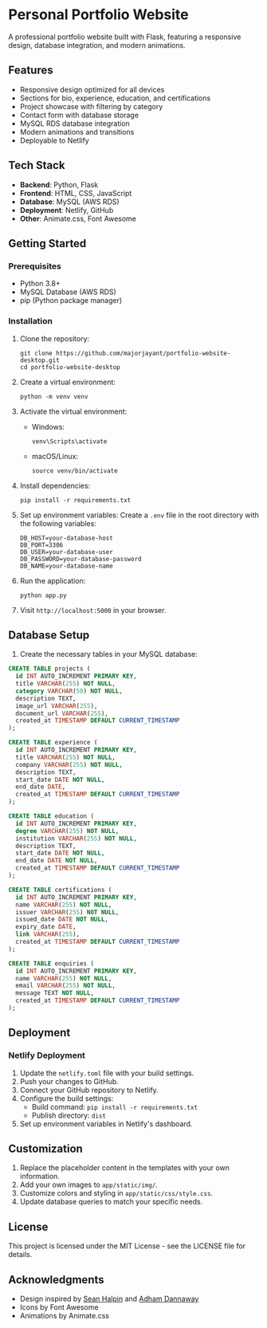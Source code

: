 # Personal Portfolio Website

A professional portfolio website built with Flask, featuring a responsive design, database integration, and modern animations.

## Features

- Responsive design optimized for all devices
- Sections for bio, experience, education, and certifications
- Project showcase with filtering by category
- Contact form with database storage
- MySQL RDS database integration
- Modern animations and transitions
- Deployable to Netlify

## Tech Stack

- **Backend**: Python, Flask
- **Frontend**: HTML, CSS, JavaScript
- **Database**: MySQL (AWS RDS)
- **Deployment**: Netlify, GitHub
- **Other**: Animate.css, Font Awesome

## Getting Started

### Prerequisites

- Python 3.8+
- MySQL Database (AWS RDS)
- pip (Python package manager)

### Installation

1. Clone the repository:
   ```
   git clone https://github.com/majorjayant/portfolio-website-desktop.git
   cd portfolio-website-desktop
   ```

2. Create a virtual environment:
   ```
   python -m venv venv
   ```

3. Activate the virtual environment:
   - Windows:
     ```
     venv\Scripts\activate
     ```
   - macOS/Linux:
     ```
     source venv/bin/activate
     ```

4. Install dependencies:
   ```
   pip install -r requirements.txt
   ```

5. Set up environment variables:
   Create a `.env` file in the root directory with the following variables:
   ```
   DB_HOST=your-database-host
   DB_PORT=3306
   DB_USER=your-database-user
   DB_PASSWORD=your-database-password
   DB_NAME=your-database-name
   ```

6. Run the application:
   ```
   python app.py
   ```

7. Visit `http://localhost:5000` in your browser.

## Database Setup

1. Create the necessary tables in your MySQL database:

```sql
CREATE TABLE projects (
  id INT AUTO_INCREMENT PRIMARY KEY,
  title VARCHAR(255) NOT NULL,
  category VARCHAR(50) NOT NULL,
  description TEXT,
  image_url VARCHAR(255),
  document_url VARCHAR(255),
  created_at TIMESTAMP DEFAULT CURRENT_TIMESTAMP
);

CREATE TABLE experience (
  id INT AUTO_INCREMENT PRIMARY KEY,
  title VARCHAR(255) NOT NULL,
  company VARCHAR(255) NOT NULL,
  description TEXT,
  start_date DATE NOT NULL,
  end_date DATE,
  created_at TIMESTAMP DEFAULT CURRENT_TIMESTAMP
);

CREATE TABLE education (
  id INT AUTO_INCREMENT PRIMARY KEY,
  degree VARCHAR(255) NOT NULL,
  institution VARCHAR(255) NOT NULL,
  description TEXT,
  start_date DATE NOT NULL,
  end_date DATE NOT NULL,
  created_at TIMESTAMP DEFAULT CURRENT_TIMESTAMP
);

CREATE TABLE certifications (
  id INT AUTO_INCREMENT PRIMARY KEY,
  name VARCHAR(255) NOT NULL,
  issuer VARCHAR(255) NOT NULL,
  issued_date DATE NOT NULL,
  expiry_date DATE,
  link VARCHAR(255),
  created_at TIMESTAMP DEFAULT CURRENT_TIMESTAMP
);

CREATE TABLE enquiries (
  id INT AUTO_INCREMENT PRIMARY KEY,
  name VARCHAR(255) NOT NULL,
  email VARCHAR(255) NOT NULL,
  message TEXT NOT NULL,
  created_at TIMESTAMP DEFAULT CURRENT_TIMESTAMP
);
```

## Deployment

### Netlify Deployment

1. Update the `netlify.toml` file with your build settings.
2. Push your changes to GitHub.
3. Connect your GitHub repository to Netlify.
4. Configure the build settings:
   - Build command: `pip install -r requirements.txt`
   - Publish directory: `dist`
5. Set up environment variables in Netlify's dashboard.

## Customization

1. Replace the placeholder content in the templates with your own information.
2. Add your own images to `app/static/img/`.
3. Customize colors and styling in `app/static/css/style.css`.
4. Update database queries to match your specific needs.

## License

This project is licensed under the MIT License - see the LICENSE file for details.

## Acknowledgments

- Design inspired by [Sean Halpin](https://www.seanhalpin.xyz/about) and [Adham Dannaway](https://www.adhamdannaway.com/)
- Icons by Font Awesome
- Animations by Animate.css 